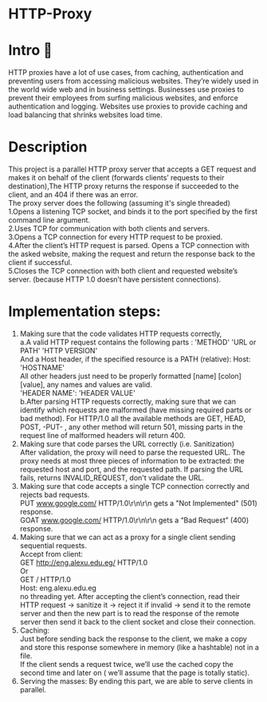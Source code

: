 # HTTP-Proxy
# Intro 🚪
HTTP proxies have a lot of use cases, from caching, authentication and preventing users from accessing malicious websites. They’re widely used in the world wide web and in business settings. Businesses use proxies to prevent their employees from surfing malicious websites, and enforce authentication and logging. Websites use proxies to provide caching and load balancing that shrinks websites load time. <br />
# Description
This project is a parallel HTTP proxy server that accepts a GET request and makes it on behalf of the client (forwards clients’ requests to their destination),The HTTP proxy returns the response if succeeded to the client, and an 404 if there was an error. <br />
The proxy server does the following (assuming it's single threaded) <br />
1.Opens a listening TCP socket, and binds it to the port specified by the first command line argument. <br />
2.Uses TCP for communication with both clients and servers. <br />
3.Opens a TCP connection for every HTTP request to be proxied. <br />
4.After the client’s HTTP request is parsed. Opens a TCP connection with the asked website, making the request and return the response back to the client if successful. <br />
5.Closes the TCP connection with both client and requested website’s server. (because HTTP 1.0 doesn’t have persistent connections). <br />
# Implementation steps: <br />
1. Making sure that the code validates HTTP requests correctly, <br />
a.A valid HTTP request contains the following parts :
'METHOD' 'URL or PATH' 'HTTP VERSION' <br />
And a Host header, if the specified resource is a PATH (relative): 
Host: 'HOSTNAME' <br />
All other headers just need to be properly formatted [name] [colon] [value], any names and values are valid. <br />
'HEADER NAME': 'HEADER VALUE' <br />
b.After parsing HTTP requests correctly, making sure that we can identify which requests are malformed (have missing required parts or bad method). For HTTP/1.0 all the available methods are GET, HEAD, POST, -PUT- , any other method will return 501, missing parts in the request line of malformed headers will return 400. <br />
2. Making sure that code parses the URL correctly (i.e. Sanitization) <br />
After validation, the proxy will need to parse the requested URL. The proxy needs at most three pieces of information to be extracted: the requested host and port, and the requested path. If parsing the URL fails, returns INVALID_REQUEST, don't validate the URL. <br />
3. Making sure that code accepts a single TCP connection correctly and rejects bad requests. <br />
 PUT www.google.com/ HTTP/1.0\r\n\r\n gets a "Not Implemented" (501) response. <br />
 GOAT www.google.com/ HTTP/1.0\r\n\r\n gets a “Bad Request” (400) response. <br />
4. Making sure that we can act as a proxy for a single client sending sequential requests. <br />
  Accept from client: <br />
  GET http://eng.alexu.edu.eg/ HTTP/1.0 <br />
  Or <br />
  GET / HTTP/1.0 <br />
  Host: eng.alexu.edu.eg <br />
no threading yet. After accepting the client’s connection, read their HTTP request -> sanitize it -> reject it if invalid -> send it to the remote server and then the new part is to read the response of the remote server then send it back to the client socket and close their connection. <br />
5. Caching: <br />
Just before sending back the response to the client, we make a copy and store this response somewhere in memory (like a hashtable) not in a file. <br />
If the client sends a request twice, we’ll use the cached copy the second time and later on ( we’ll assume that the page is totally static). <br />
6. Serving the masses: By ending this part, we are able to serve clients in parallel. <br />



